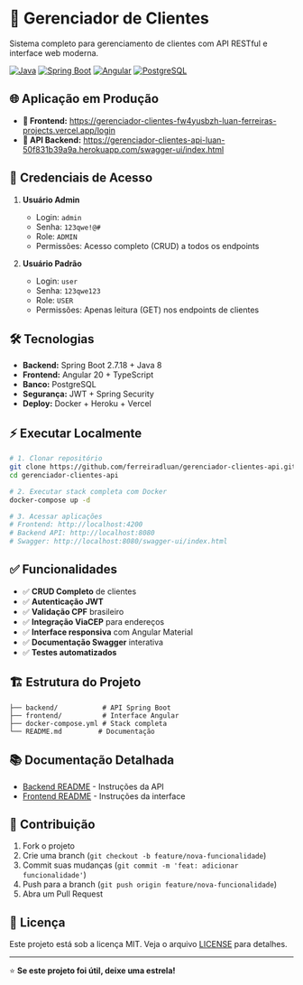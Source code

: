 # 🚀 Gerenciador de Clientes

Sistema completo para gerenciamento de clientes com API RESTful e interface web moderna.

[![Java](https://img.shields.io/badge/Java-8-orange)](https://openjdk.java.net/projects/jdk8/)
[![Spring Boot](https://img.shields.io/badge/Spring%20Boot-2.7.18-brightgreen)](https://spring.io/projects/spring-boot)
[![Angular](https://img.shields.io/badge/Angular-20-red)](https://angular.io/)
[![PostgreSQL](https://img.shields.io/badge/PostgreSQL-15-blue)](https://www.postgresql.org/)

## 🌐 Aplicação em Produção

- **🔗 Frontend:** https://gerenciador-clientes-fw4yusbzh-luan-ferreiras-projects.vercel.app/login
- **🔗 API Backend:** https://gerenciador-clientes-api-luan-50f831b39a9a.herokuapp.com/swagger-ui/index.html

## 👤 Credenciais de Acesso

1. **Usuário Admin**
   - Login: `admin`
   - Senha: `123qwe!@#`
   - Role: `ADMIN`
   - Permissões: Acesso completo (CRUD) a todos os endpoints

2. **Usuário Padrão**
   - Login: `user`
   - Senha: `123qwe123`
   - Role: `USER`
   - Permissões: Apenas leitura (GET) nos endpoints de clientes

## 🛠️ Tecnologias

- **Backend:** Spring Boot 2.7.18 + Java 8
- **Frontend:** Angular 20 + TypeScript
- **Banco:** PostgreSQL
- **Segurança:** JWT + Spring Security
- **Deploy:** Docker + Heroku + Vercel

## ⚡ Executar Localmente

```bash
# 1. Clonar repositório
git clone https://github.com/ferreiradluan/gerenciador-clientes-api.git
cd gerenciador-clientes-api

# 2. Executar stack completa com Docker
docker-compose up -d

# 3. Acessar aplicações
# Frontend: http://localhost:4200
# Backend API: http://localhost:8080
# Swagger: http://localhost:8080/swagger-ui/index.html
```

## ✅ Funcionalidades

- ✅ **CRUD Completo** de clientes
- ✅ **Autenticação JWT** 
- ✅ **Validação CPF** brasileiro
- ✅ **Integração ViaCEP** para endereços
- ✅ **Interface responsiva** com Angular Material
- ✅ **Documentação Swagger** interativa
- ✅ **Testes automatizados**

## 🏗️ Estrutura do Projeto

```
├── backend/           # API Spring Boot
├── frontend/          # Interface Angular  
├── docker-compose.yml # Stack completa
└── README.md         # Documentação
```

## 📚 Documentação Detalhada

- [Backend README](./backend/README.md) - Instruções da API
- [Frontend README](./frontend/README.md) - Instruções da interface

## 🤝 Contribuição

1. Fork o projeto
2. Crie uma branch (`git checkout -b feature/nova-funcionalidade`)
3. Commit suas mudanças (`git commit -m 'feat: adicionar funcionalidade'`)
4. Push para a branch (`git push origin feature/nova-funcionalidade`)
5. Abra um Pull Request

## 📄 Licença

Este projeto está sob a licença MIT. Veja o arquivo [LICENSE](LICENSE) para detalhes.

---

⭐ **Se este projeto foi útil, deixe uma estrela!**
